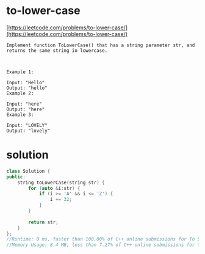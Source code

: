 # to-lower-case

[https://leetcode.com/problems/to-lower-case/](https://leetcode.com/problems/to-lower-case/)

```
Implement function ToLowerCase() that has a string parameter str, and returns the same string in lowercase.

 

Example 1:

Input: "Hello"
Output: "hello"
Example 2:

Input: "here"
Output: "here"
Example 3:

Input: "LOVELY"
Output: "lovely"
```

# solution

```c++
class Solution {
public:
    string toLowerCase(string str) {
        for (auto &i:str) {
            if (i >= 'A' && i <= 'Z') {
                i += 32;
            }
        }
        
        return str;
    }
};
//Runtime: 0 ms, faster than 100.00% of C++ online submissions for To Lower Case.
//Memory Usage: 8.4 MB, less than 7.27% of C++ online submissions for To Lower Case.
```